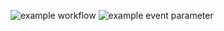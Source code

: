 ![example workflow](https://github.com/TFS-iOS/chat-app-iosann/actions/workflows/github.yml/badge.svg)
![example event parameter](https://github.com/TFS-iOS/chat-app-iosann/actions/workflows/github.yml/badge.svg?event=push)
